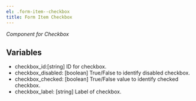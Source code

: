 ```yaml
---
el: .form-item--checkbox
title: Form Item Checkbox
---
```

_Component for Checkbox_

## Variables
* checkbox_id:[string] ID for checkbox.
* checkbox_disabled: [boolean] True/False to identify disabled checkbox.
* checkbox_checked: [boolean] True/False value to identify checked checkbox.
* checkbox_label: [string] Label of checkbox.
